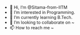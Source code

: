 - 👋 Hi, I’m @Sitama-from-IITM
- 👀 I’m interested in Programming.
- 🌱 I’m currently learning B.Tech.
- 💞️ I’m looking to collaborate on ~
- 📫 How to reach me ~

<!---
Sitama-from-IITM/Sitama-from-IITM is a ✨ special ✨ repository because its `README.md` (this file) appears on your GitHub profile.
You can click the Preview link to take a look at your changes.
--->
